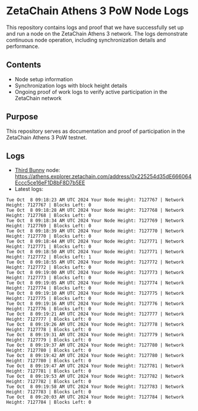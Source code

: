 # ZetaChain Athens 3 PoW Node Logs
This repository contains logs and proof that we have successfully set up and run a node on the ZetaChain Athens 3 network. The logs demonstrate continuous node operation, including synchronization details and performance.

## Contents
- Node setup information
- Synchronization logs with block height details
- Ongoing proof of work logs to verify active participation in the ZetaChain network

## Purpose
This repository serves as documentation and proof of participation in the ZetaChain Athens 3 PoW testnet.

## Logs

- [Third Bunny](https://thirdbunny.xyz/) node: https://athens.explorer.zetachain.com/address/0x225254d35dE666064Eccc5ce16eF1D8bF8D7b5EE
- Latest logs:
```
Tue Oct  8 09:18:23 AM UTC 2024 Your Node Height: 7127767 | Network Height: 7127767 | Blocks Left: 0
Tue Oct  8 09:18:28 AM UTC 2024 Your Node Height: 7127768 | Network Height: 7127768 | Blocks Left: 0
Tue Oct  8 09:18:34 AM UTC 2024 Your Node Height: 7127769 | Network Height: 7127769 | Blocks Left: 0
Tue Oct  8 09:18:39 AM UTC 2024 Your Node Height: 7127770 | Network Height: 7127770 | Blocks Left: 0
Tue Oct  8 09:18:44 AM UTC 2024 Your Node Height: 7127771 | Network Height: 7127771 | Blocks Left: 0
Tue Oct  8 09:18:50 AM UTC 2024 Your Node Height: 7127771 | Network Height: 7127772 | Blocks Left: 1
Tue Oct  8 09:18:55 AM UTC 2024 Your Node Height: 7127772 | Network Height: 7127772 | Blocks Left: 0
Tue Oct  8 09:19:00 AM UTC 2024 Your Node Height: 7127773 | Network Height: 7127773 | Blocks Left: 0
Tue Oct  8 09:19:05 AM UTC 2024 Your Node Height: 7127774 | Network Height: 7127774 | Blocks Left: 0
Tue Oct  8 09:19:10 AM UTC 2024 Your Node Height: 7127775 | Network Height: 7127775 | Blocks Left: 0
Tue Oct  8 09:19:16 AM UTC 2024 Your Node Height: 7127776 | Network Height: 7127776 | Blocks Left: 0
Tue Oct  8 09:19:21 AM UTC 2024 Your Node Height: 7127777 | Network Height: 7127777 | Blocks Left: 0
Tue Oct  8 09:19:26 AM UTC 2024 Your Node Height: 7127778 | Network Height: 7127778 | Blocks Left: 0
Tue Oct  8 09:19:31 AM UTC 2024 Your Node Height: 7127779 | Network Height: 7127779 | Blocks Left: 0
Tue Oct  8 09:19:37 AM UTC 2024 Your Node Height: 7127780 | Network Height: 7127780 | Blocks Left: 0
Tue Oct  8 09:19:42 AM UTC 2024 Your Node Height: 7127780 | Network Height: 7127780 | Blocks Left: 0
Tue Oct  8 09:19:47 AM UTC 2024 Your Node Height: 7127781 | Network Height: 7127781 | Blocks Left: 0
Tue Oct  8 09:19:53 AM UTC 2024 Your Node Height: 7127782 | Network Height: 7127782 | Blocks Left: 0
Tue Oct  8 09:19:58 AM UTC 2024 Your Node Height: 7127783 | Network Height: 7127783 | Blocks Left: 0
Tue Oct  8 09:20:03 AM UTC 2024 Your Node Height: 7127784 | Network Height: 7127784 | Blocks Left: 0
```
